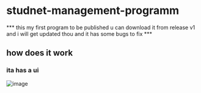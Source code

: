 # studnet-management-programm
*** this my first program to be published u can download it from release v1 and i will get updated thou and it has some bugs to fix ***
## how does it work
### ita has a ui
![image](https://github.com/user-attachments/assets/32a57f5c-62a0-4af6-a371-45eec3d701b7)
